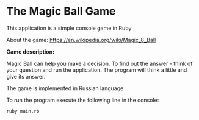 # The Magic Ball Game

This application is a simple console game in Ruby

About the game: https://en.wikipedia.org/wiki/Magic_8_Ball

**Game description:**

Magic Ball can help you make a decision. To find out the answer - think of your question and run the application. The program will think a little and give its answer.

The game is implemented in Russian language

To run the program execute the following line in the console:

```
ruby main.rb
```
